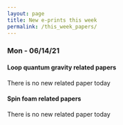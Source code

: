 ```yaml
---
layout: page
title: New e-prints this week 
permalink: /this_week_papers/
---
```








### Mon - 06/14/21

#### Loop quantum gravity related papers

There is no new related paper today 

#### Spin foam related papers

There is no new related paper today 

